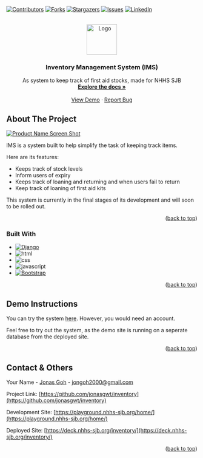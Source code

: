 <!-- @format -->

<div id="top"></div>

[![Contributors][contributors-shield]][contributors-url]
[![Forks][forks-shield]][forks-url]
[![Stargazers][stars-shield]][stars-url]
[![Issues][issues-shield]][issues-url]
[![LinkedIn][linkedin-shield]][linkedin-url]

<!-- PROJECT LOGO -->
<br />
<div align="center">
  <a href="https://github.com/jonasgwt/inventory">
    <img src="https://playground.nhhs-sjb.org/static/inventoryresource/logo.png" alt="Logo" width="80" height="80">
  </a>

  <h3 align="center">Inventory Management System (IMS)</h3>

  <p align="center">
    As system to keep track of first aid stocks, made for NHHS SJB
    <br />
    <a href="https://github.com/jonasgwt/inventory"><strong>Explore the docs »</strong></a>
    <br />
    <br />
    <a href="https://playground.nhhs-sjb.org/home/">View Demo</a>
    ·
    <a href="https://github.com/jonasgwt/inventory/issues">Report Bug</a
  </p>
</div>

<!-- ABOUT THE PROJECT -->

## About The Project

[![Product Name Screen Shot][product-screenshot]](https://playground.nhhs-sjb.org/home/)

IMS is a system built to help simplify the task of keeping track items.

Here are its features:

- Keeps track of stock levels
- Inform users of expiry
- Keeps track of loaning and returning and when users fail to return
- Keep track of loaning of first aid kits

This system is currently in the final stages of its development and will soon to be rolled out.

<p align="right">(<a href="#top">back to top</a>)</p>

### Built With

- [![Django][django.com]][django-url]
- ![html][html.com]
- ![css][css.com]
- ![javascript][javascript]
- [![Bootstrap][bootstrap.com]][bootstrap-url]

<p align="right">(<a href="#top">back to top</a>)</p>

<!-- USAGE EXAMPLES -->

## Demo Instructions

You can try the system <a href="https://playground.nhhs-sjb.org/home/">here</a>. However, you would need an account.



Feel free to try out the system, as the demo site is running on a seperate database from the deployed site.

<p align="right">(<a href="#top">back to top</a>)</p>

<!-- CONTACT -->

## Contact & Others

Your Name - [Jonas Goh](https://jonasgwt.github.io/) - jongoh2000@gmail.com

Project Link: [https://github.com/jonasgwt/inventory](https://github.com/jonasgwt/inventory)

Development Site: [https://playground.nhhs-sjb.org/home/](https://playground.nhhs-sjb.org/home/)

Deployed Site: [https://deck.nhhs-sjb.org/inventory/](https://deck.nhhs-sjb.org/inventory/)

<p align="right">(<a href="#top">back to top</a>)</p>

<!-- MARKDOWN LINKS & IMAGES -->
<!-- https://www.markdownguide.org/basic-syntax/#reference-style-links -->

[contributors-shield]: https://img.shields.io/github/contributors/jonasgwt/inventory.svg?style=for-the-badge
[contributors-url]: https://github.com/jonasgwt/inventory/graphs/contributors
[forks-shield]: https://img.shields.io/github/forks/jonasgwt/inventory.svg?style=for-the-badge
[forks-url]: https://github.com/jonasgwt/inventory/network/members
[stars-shield]: https://img.shields.io/github/stars/jonasgwt/inventory.svg?style=for-the-badge
[stars-url]: https://github.com/jonasgwt/inventory/stargazers
[issues-shield]: https://img.shields.io/github/issues/jonasgwt/inventory.svg?style=for-the-badge
[issues-url]: https://github.com/jonasgwt/inventory/issues
[linkedin-shield]: https://img.shields.io/badge/-LinkedIn-black.svg?style=for-the-badge&logo=linkedin&colorB=555
[linkedin-url]: https://www.linkedin.com/in/jonas-goh-891a15146/
[product-screenshot]: https://playground.nhhs-sjb.org/uploaded/Capture.PNG
[bootstrap.com]: https://img.shields.io/badge/Bootstrap-563D7C?style=for-the-badge&logo=bootstrap&logoColor=white
[bootstrap-url]: https://getbootstrap.com
[django.com]: https://img.shields.io/badge/Django-092E20?style=for-the-badge&logo=django&logoColor=green
[django-url]: https://www.djangoproject.com/
[python.com]: https://img.shields.io/badge/Python-FFD43B?style=for-the-badge&logo=python&logoColor=blue
[python-url]: https://www.python.org/
[html.com]: https://img.shields.io/badge/HTML5-E34F26?style=for-the-badge&logo=html5&logoColor=white
[css.com]: https://img.shields.io/badge/CSS3-1572B6?style=for-the-badge&logo=css3&logoColor=white
[javascript]: https://img.shields.io/badge/JavaScript-323330?style=for-the-badge&logo=javascript&logoColor=F7DF1E
